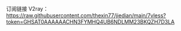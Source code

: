 订阅链接
V2ray：https://raw.githubusercontent.com/thexin77/jiedian/main/7vless?token=GHSAT0AAAAAACHN3FYMHQ4UB6NDLMM23BKQZH7D3LA
